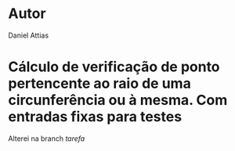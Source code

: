 ﻿# Autor
Daniel Attias

# Cálculo de verificação de ponto pertencente ao raio de uma circunferência ou à mesma. Com entradas fixas para testes

Alterei na branch _tarefa_